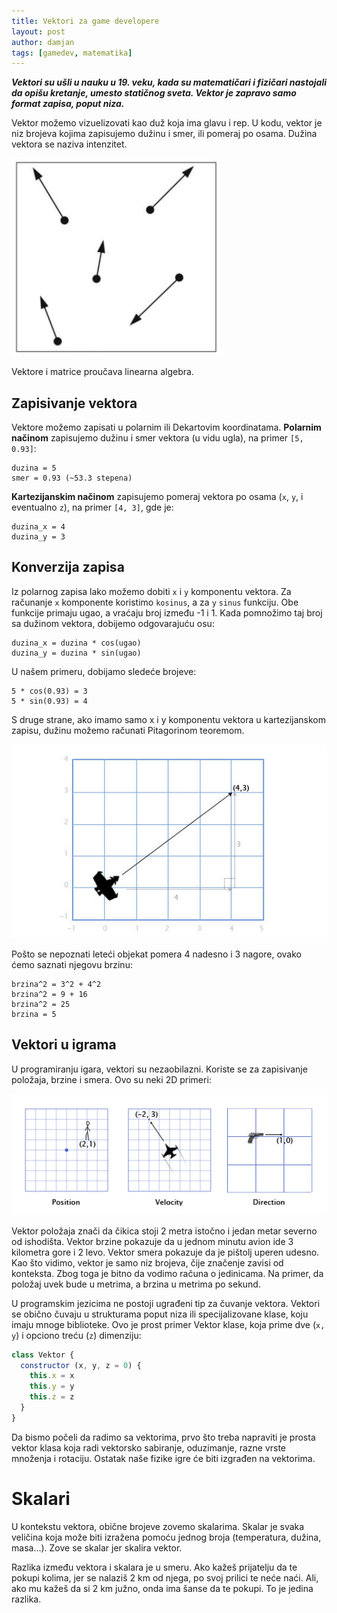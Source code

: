 ```yaml
---
title: Vektori za game developere
layout: post
author: damjan
tags: [gamedev, matematika]
---
```


***Vektori su ušli u nauku u 19. veku, kada su matematičari i fizičari nastojali da opišu kretanje, umesto statičnog sveta. Vektor je zapravo samo format zapisa, poput niza.***

Vektor možemo vizuelizovati kao duž koja ima glavu i rep. U kodu, vektor je niz brojeva kojima zapisujemo dužinu i smer, ili pomeraj po osama. Dužina vektora se naziva intenzitet.

![vektori](/images/koncepti/vektori/vectori.png)

Vektore i matrice proučava linearna algebra.

## Zapisivanje vektora

Vektore možemo zapisati u polarnim ili Dekartovim koordinatama. **Polarnim načinom** zapisujemo dužinu i smer vektora (u vidu ugla), na primer `[5, 0.93]`:
```
duzina = 5
smer = 0.93 (~53.3 stepena)
```

**Kartezijanskim načinom** zapisujemo pomeraj vektora po osama (`x`, `y`, i eventualno `z`), na primer `[4, 3]`, gde je:
```
duzina_x = 4
duzina_y = 3
```

## Konverzija zapisa

Iz polarnog zapisa lako možemo dobiti `x` i `y` komponentu vektora. Za računanje `x` komponente koristimo `kosinus`, a za `y` `sinus` funkciju. Obe funkcije primaju ugao, a vraćaju broj između -1 i 1. Kada pomnožimo taj broj sa dužinom vektora, dobijemo odgovarajuću osu:

```
duzina_x = duzina * cos(ugao)
duzina_y = duzina * sin(ugao)
```

U našem primeru, dobijamo sledeće brojeve:
```
5 * cos(0.93) = 3
5 * sin(0.93) = 4
```

S druge strane, ako imamo samo x i y komponentu vektora u kartezijanskom zapisu, dužinu možemo računati Pitagorinom teoremom.

![vector](/images/koncepti/vektori/vektori-pitagora.jpg)

Pošto se nepoznati leteći objekat pomera 4 nadesno i 3 nagore, ovako ćemo saznati njegovu brzinu:
```
brzina^2 = 3^2 + 4^2
brzina^2 = 9 + 16
brzina^2 = 25
brzina = 5
```

## Vektori u igrama

U programiranju igara, vektori su nezaobilazni. Koriste se za zapisivanje položaja, brzine i smera. Ovo su neki 2D primeri:

![vektori](/images/koncepti/vektori/vektori-u-igrama.jpg)

Vektor položaja znači da čikica stoji 2 metra istočno i jedan metar severno od ishodišta. Vektor brzine pokazuje da u jednom minutu avion ide 3 kilometra gore i 2 levo. Vektor smera pokazuje da je pištolj uperen udesno. Kao što vidimo, vektor je samo niz brojeva, čije značenje zavisi od konteksta. Zbog toga je bitno da vodimo računa o jedinicama. Na primer, da položaj uvek bude u metrima, a brzina u metrima po sekund.

U programskim jezicima ne postoji ugrađeni tip za čuvanje vektora. Vektori se obično čuvaju u strukturama poput niza ili specijalizovane klase, koju imaju mnoge biblioteke. Ovo je prost primer Vektor klase, koja prime dve (`x, y`) i opciono treću (`z`) dimenziju:

```js
class Vektor {
  constructor (x, y, z = 0) {
    this.x = x
    this.y = y
    this.z = z
  }
}
```

Da bismo počeli da radimo sa vektorima, prvo što treba napraviti je prosta vektor klasa koja radi vektorsko sabiranje, oduzimanje, razne vrste množenja i rotaciju. Ostatak naše fizike igre će biti izgrađen na vektorima.

# Skalari

U kontekstu vektora, obične brojeve zovemo skalarima. Skalar je svaka veličina koja može biti izražena pomoću jednog broja (temperatura, dužina, masa...). Zove se skalar jer skalira vektor.

Razlika između vektora i skalara je u smeru. Ako kažeš prijatelju da te pokupi kolima, jer se nalaziš 2 km od njega, po svoj prilici te neće naći. Ali, ako mu kažeš da si 2 km južno, onda ima šanse da te pokupi. To je jedina razlika.
